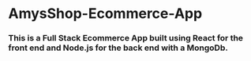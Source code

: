 # AmysShop-Ecommerce-App

### This is a Full Stack Ecommerce App built using React for the front end and Node.js for the back end with a MongoDb.
